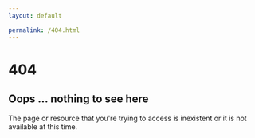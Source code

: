 ```yaml
---
layout: default

permalink: /404.html
---
```


# 404

## Oops ... nothing to see here

<p>The page or resource that you're trying to access is inexistent or it is not available at this time.</p>

